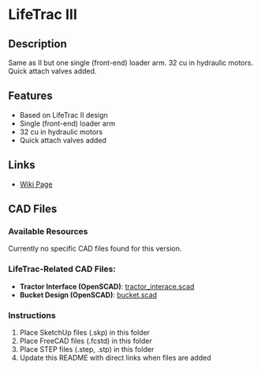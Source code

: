 # LifeTrac III

## Description
Same as II but one single (front-end) loader arm. 32 cu in hydraulic motors. Quick attach valves added.

## Features
- Based on LifeTrac II design
- Single (front-end) loader arm
- 32 cu in hydraulic motors
- Quick attach valves added

## Links
- [Wiki Page](https://wiki.opensourceecology.org/wiki/LifeTrac_III)

## CAD Files

### Available Resources
Currently no specific CAD files found for this version.

### LifeTrac-Related CAD Files:
- **Tractor Interface (OpenSCAD)**: [tractor_interace.scad](https://raw.githubusercontent.com/OpenSourceEcology/OpenSCAD/c1e08b996b10f4922244565ce13293ec50e64600/tractor_interace.scad)
- **Bucket Design (OpenSCAD)**: [bucket.scad](https://raw.githubusercontent.com/OpenSourceEcology/OpenSCAD/c1e08b996b10f4922244565ce13293ec50e64600/bucket.scad)

### Instructions
1. Place SketchUp files (.skp) in this folder
2. Place FreeCAD files (.fcstd) in this folder
3. Place STEP files (.step, .stp) in this folder
4. Update this README with direct links when files are added

